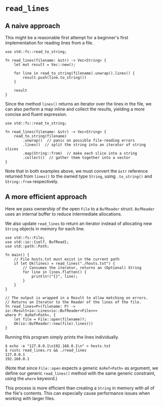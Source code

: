 # `read_lines`

## A naive approach

This might be a reasonable first attempt for a beginner's first implementation
for reading lines from a file.

```rust,norun
use std::fs::read_to_string;

fn read_lines(filename: &str) -> Vec<String> {
    let mut result = Vec::new();

    for line in read_to_string(filename).unwrap().lines() {
        result.push(line.to_string())
    }

    result
}
```

Since the method `lines()` returns an iterator over the lines in the file, we
can also perform a map inline and collect the results, yielding a more concise
and fluent expression.

```rust,norun
use std::fs::read_to_string;

fn read_lines(filename: &str) -> Vec<String> {
    read_to_string(filename) 
        .unwrap()  // panic on possible file-reading errors
        .lines()  // split the string into an iterator of string slices
        .map(String::from)  // make each slice into a string
        .collect()  // gather them together into a vector
}
```

Note that in both examples above, we must convert the `&str` reference returned
from `lines()` to the owned type `String`, using `.to_string()` and
`String::from` respectively.

## A more efficient approach

Here we pass ownership of the open `File` to a `BufReader` struct. `BufReader`
uses an internal buffer to reduce intermediate allocations.

We also update `read_lines` to return an iterator instead of allocating new
`String` objects in memory for each line.

```rust,no_run
use std::fs::File;
use std::io::{self, BufRead};
use std::path::Path;

fn main() {
    // File hosts.txt must exist in the current path
    if let Ok(lines) = read_lines("./hosts.txt") {
        // Consumes the iterator, returns an (Optional) String
        for line in lines.flatten() {
            println!("{}", line);
        }
    }
}

// The output is wrapped in a Result to allow matching on errors.
// Returns an Iterator to the Reader of the lines of the file.
fn read_lines<P>(filename: P) -> io::Result<io::Lines<io::BufReader<File>>>
where P: AsRef<Path>, {
    let file = File::open(filename)?;
    Ok(io::BufReader::new(file).lines())
}
```

Running this program simply prints the lines individually.

```shell
$ echo -e "127.0.0.1\n192.168.0.1\n" > hosts.txt
$ rustc read_lines.rs && ./read_lines
127.0.0.1
192.168.0.1
```

(Note that since `File::open` expects a generic `AsRef<Path>` as argument, we
define our generic `read_lines()` method with the same generic constraint, using
the `where` keyword.)

This process is more efficient than creating a `String` in memory with all of
the file's contents. This can especially cause performance issues when working
with larger files.

